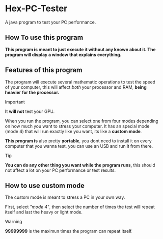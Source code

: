 # Hex-PC-Tester
A java program to test your PC performance.

## How To use this program
**This program is meant to just execute it without any known about it.
The program will display a window that explains everything.**

## Features of this program
The program will execute several mathematic operations to test the speed of your computer, this will affect _both_ your processor and RAM, **being heavier for the processor.**
> [!IMPORTANT]
> It **will not** test your GPU.

When you run the program, you can select one from four modes depending on how much you want to stress your computer. It has an special mode (mode 4) that will run exactly like you want, its like a **custom mode**.

**This program is** also pretty **portable**, you dont need to install it on every computer that you wanna test, you can use an USB and run it from there.

> [!TIP]
> **You can do any other thing you want while the program runs**, this should not affect a lot on your PC performance or test results.

## How to use custom mode

The custom mode is meant to stress a PC in your own way.

First, select _"mode 4"_, then select the number of times the test will repeat itself and last the heavy or light mode.
> [!WARNING]
> **99999999** is the maximun times the program can repeat itself.


